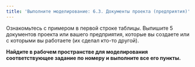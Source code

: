 ```yaml
---
title: 'Выполните моделирование: 6.3. Документы проекта (предприятия)'
---
```


Ознакомьтесь с примером в первой строке таблицы. Выпишите 5 документов
проекта или вашего предприятия, которые вы создаете или с которыми вы
работаете (их сделал кто-то другой).

**Найдите в рабочем пространстве для моделирования соответствующее
задание по номеру и выполните все его пункты.**
